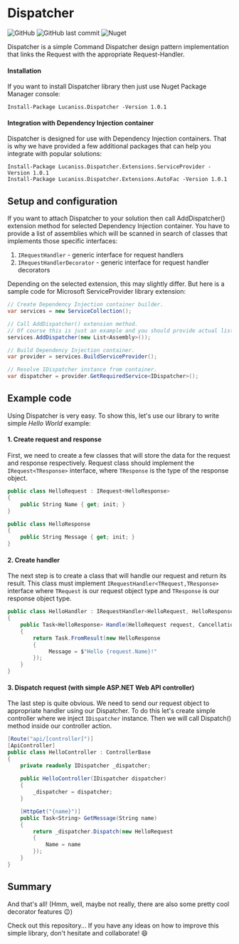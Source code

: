 # Dispatcher

![GitHub](https://img.shields.io/github/license/Lucaniss/Dispatcher?color=00b0ee)
![GitHub last commit](https://img.shields.io/github/last-commit/Lucaniss/dispatcher?color=00b0ee)
![Nuget](https://img.shields.io/nuget/v/Lucaniss.Dispatcher?color=00b0ee)

Dispatcher is a simple Command Dispatcher design pattern implementation that links the Request with the appropriate Request-Handler.

#### Installation

If you want to install Dispatcher library then just use Nuget Package Manager console:

    Install-Package Lucaniss.Dispatcher -Version 1.0.1
    
#### Integration with Dependency Injection container

Dispatcher is designed for use with Dependency Injection containers. 
That is why we have provided a few additional packages that can help you integrate with popular solutions:

    Install-Package Lucaniss.Dispatcher.Extensions.ServiceProvider -Version 1.0.1
    Install-Package Lucaniss.Dispatcher.Extensions.AutoFac -Version 1.0.1
    
## Setup and configuration

If you want to attach Dispatcher to your solution then call AddDispatcher() extension method for selected Dependency Injection container.
You have to provide a list of assemblies which will be scanned in search of classes that implements those specific interfaces:

1. `IRequestHandler` - generic interface for request handlers
2. `IRequestHandlerDecorator` - generic interface for request handler decorators

Depending on the selected extension, this may slightly differ.
But here is a sample code for Microsoft ServiceProvider library extension:

```c#
// Create Dependency Injection container builder.
var services = new ServiceCollection();

// Call AddDispatcher() extension method.
// Of course this is just an example and you should provide actual list of assemblies here.
services.AddDispatcher(new List<Assembly>());

// Build Dependency Injection container.
var provider = services.BuildServiceProvider();

// Resolve IDispatcher instance from container.
var dispatcher = provider.GetRequiredService<IDispatcher>();
```

## Example code

Using Dispatcher is very easy. To show this, let's use our library to write simple *Hello World* example:

#### 1. Create request and response

First, we need to create a few classes that will store the data for the request and response respectively.
Request class should implement the `IRequest<TResponse>` interface, where `TResponse` is the type of the response object.

```c#
public class HelloRequest : IRequest<HelloResponse>
{
    public String Name { get; init; }
}

public class HelloResponse
{
    public String Message { get; init; }
}
```

#### 2. Create handler

The next step is to create a class that will handle our request and return its result.
This class must implement `IRequestHandler<TRequest,TResponse>` interface where `TRequest` is our request object type and `TResponse` is our response object type.

```c#
public class HelloHandler : IRequestHandler<HelloRequest, HelloResponse>
{
    public Task<HelloResponse> Handle(HelloRequest request, CancellationToken cancellationToken)
    {
        return Task.FromResult(new HelloResponse
        {
             Message = $"Hello {request.Name}!"
        });
    }
}
```

#### 3. Dispatch request (with simple ASP.NET Web API controller)

The last step is quite obvious. We need to send our request object to appropriate handler using our Dispatcher.
To do this let's create simple controller where we inject `IDispatcher` instance. Then we will call Dispatch() method inside our controller action.

```c#
[Route("api/[controller]")]
[ApiController]
public class HelloController : ControllerBase
{
    private readonly IDispatcher _dispatcher;
    
    public HelloController(IDispatcher dispatcher)
    {
        _dispatcher = dispatcher;
    }

    [HttpGet("{name}")]
    public Task<String> GetMessage(String name)
    {
        return _dispatcher.Dispatch(new HelloRequest
        {
            Name = name
        });
    }
}
```

## Summary

And that's all! (Hmm, well, maybe not really, there are also some pretty cool decorator features :wink:)

Check out this repository... If you have any ideas on how to improve this simple library, don't hesitate and collaborate! :smile:
